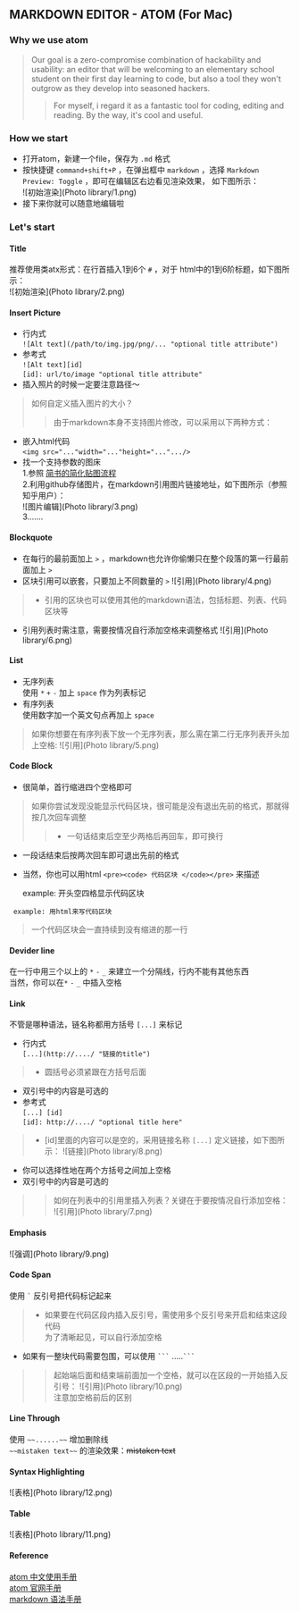 ## MARKDOWN EDITOR - ATOM (For Mac)
### Why we use atom
>Our goal is a zero-compromise combination of hackability and
usability: an editor that will be welcoming to an elementary school
student on their first day learning to code, but also a tool
they won't outgrow as they develop into seasoned hackers.
>>For myself, i regard it as a fantastic tool for coding,
editing and reading. By the way, it's cool and useful.

### How we start
* 打开atom，新建一个file，保存为 `.md` 格式
* 按快捷键 `command+shift+P` ，在弹出框中 `markdown` ，选择 `Markdown Preview: Toggle` ，即可在编辑区右边看见渲染效果，
如下图所示：  
![初始渲染](Photo library/1.png)
* 接下来你就可以随意地编辑啦

### Let's start
#### Title
推荐使用类atx形式：在行首插入1到6个 `#` ，对于
html中的1到6阶标题，如下图所示：  
![初始渲染](Photo library/2.png)  
#### Insert Picture
* 行内式  
`![Alt text](/path/to/img.jpg/png/... "optional title attribute")`
* 参考式  
`![Alt text][id]`  
`[id]: url/to/image "optional title attribute"`
* 插入照片的时候一定要注意路径～
>如何自定义插入图片的大小？  
>>由于markdown本身不支持图片修改，可以采用以下两种方式：  
* 嵌入html代码  
`<img src="..."width="..."height="...".../>`  
* 找一个支持参数的图床  
1.参照 [简书的简化贴图流程](http://www.jianshu.com/p/7bd4e6ed99be)  
2.利用github存储图片，在markdown引用图片链接地址，如下图所示（参照知乎用户）：  
![图片编辑](Photo library/3.png)  
3.......  

#### Blockquote
* 在每行的最前面加上 `>` ，markdown也允许你偷懒只在整个段落的第一行最前面加上 `>`
* 区块引用可以嵌套，只要加上不同数量的 `>`
![引用](Photo library/4.png)

>* 引用的区块也可以使用其他的markdown语法，包括标题、列表、代码区块等  
* 引用列表时需注意，需要按情况自行添加空格来调整格式
![引用](Photo library/6.png)

#### List
* 无序列表  
使用 `*` `+` `-` 加上 `space` 作为列表标记
* 有序列表  
使用数字加一个英文句点再加上 `space`

>如果你想要在有序列表下放一个无序列表，那么需在第二行无序列表开头加上空格:
![引用](Photo library/5.png)


#### Code Block
* 很简单，首行缩进四个空格即可  
>如果你尝试发现没能显示代码区块，很可能是没有退出先前的格式，那就得按几次回车调整  
>>* 一句话结束后空至少两格后再回车，即可换行  
  * 一段话结束后按两次回车即可退出先前的格式
* 当然，你也可以用html `<pre><code> 代码区块 </code></pre>` 来描述  


    example: 开头空四格显示代码区块
<pre><code> example: 用html来写代码区块 </code></pre>  
>一个代码区块会一直持续到没有缩进的那一行

#### Devider line
在一行中用三个以上的 `*` `-` `_` 来建立一个分隔线，行内不能有其他东西  
当然，你可以在`*` `-` `_` 中插入空格  
#### Link
不管是哪种语法，链名称都用方括号 `[...]` 来标记
* 行内式  
`[...](http://..../ "链接的title")`
>* 圆括号必须紧跟在方括号后面
 * 双引号中的内容是可选的
* 参考式  
`[...] [id]`  
`[id]: http://..../ "optional title here"`  
>* [id]里面的内容可以是空的，采用链接名称 `[...]` 定义链接，如下图所示：
![链接](Photo library/8.png)  
 * 你可以选择性地在两个方括号之间加上空格
 * 双引号中的内容是可选的
>>如何在列表中的引用里插入列表？关键在于要按情况自行添加空格：
![引用](Photo library/7.png)

#### Emphasis
![强调](Photo library/9.png)
#### Code Span
使用 `` ` `` 反引号把代码标记起来
>* 如果要在代码区段内插入反引号，需使用多个反引号来开启和结束这段代码  
为了清晰起见，可以自行添加空格
* 如果有一整块代码需要包围，可以使用 ` ``` ` .....` ``` `

>>起始端后面和结束端前面加一个空格，就可以在区段的一开始插入反引号：
![引用](Photo library/10.png)  
注意加空格前后的区别

#### Line Through
使用 `~~......~~` 增加删除线  
`~~mistaken text~~` 的渲染效果：~~mistaken text~~
#### Syntax Highlighting
![表格](Photo library/12.png)
#### Table
![表格](Photo library/11.png)
#### Reference
[atom 中文使用手册](https://atom-china.org/t/atom/62)  
[atom 官网手册](https://atom.io/docs/)  
[markdown 语法手册](http://wowubuntu.com/markdown/index.html)

